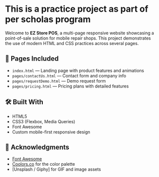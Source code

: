 # This is a practice project as part of per scholas program

Welcome to **EZ Store POS**, a multi-page responsive website showcasing a point-of-sale solution for mobile repair shops. This project demonstrates the use of modern HTML and CSS practices across several pages.


## 📁 Pages Included

- `index.html` — Landing page with product features and animations
- `pages/contactUs.html` — Contact form and company info
- `pages/requestDemo.html` — Demo request form
- `pages/pricing.html` — Pricing plans with detailed features

## 🛠️ Built With

- HTML5
- CSS3 (Flexbox, Media Queries)
- Font Awesome
- Custom mobile-first responsive design

## 🙌 Acknowledgments

- [Font Awesome](https://fontawesome.com/)
- [Coolors.co](https://coolors.co/) for the color palette
- [Unsplash / Giphy] for GIF and image assets
